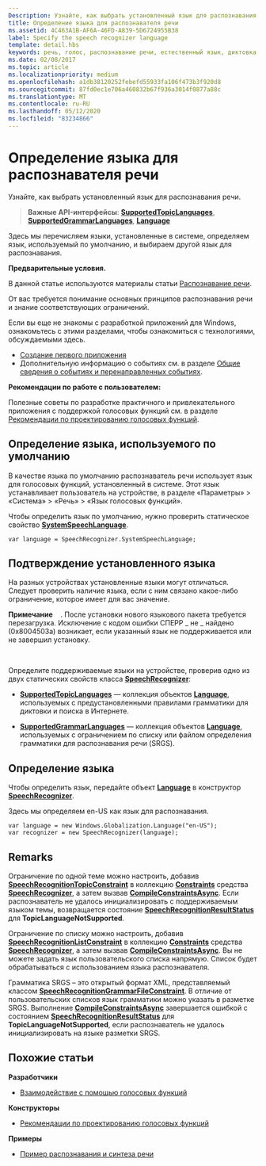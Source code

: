 ```yaml
---
Description: Узнайте, как выбрать установленный язык для распознавания речи.
title: Определение языка для распознавателя речи
ms.assetid: 4C463A1B-AF6A-46FD-A839-5D6724955B38
label: Specify the speech recognizer language
template: detail.hbs
keywords: речь, голос, распознавание речи, естественный язык, диктовка, ввод, взаимодействие с пользователем
ms.date: 02/08/2017
ms.topic: article
ms.localizationpriority: medium
ms.openlocfilehash: a1db38120252febefd55933fa106f473b3f920d8
ms.sourcegitcommit: 87fd0ec1e706a460832b67f936a3014f0877a88c
ms.translationtype: MT
ms.contentlocale: ru-RU
ms.lasthandoff: 05/12/2020
ms.locfileid: "83234866"
---
```

# <a name="specify-the-speech-recognizer-language"></a>Определение языка для распознавателя речи


Узнайте, как выбрать установленный язык для распознавания речи.

> **Важные API-интерфейсы**: [**SupportedTopicLanguages**](https://docs.microsoft.com/uwp/api/windows.media.speechrecognition.speechrecognizer.supportedtopiclanguages), [**SupportedGrammarLanguages**](https://docs.microsoft.com/uwp/api/windows.media.speechrecognition.speechrecognizer.supportedgrammarlanguages), [**Language**](https://docs.microsoft.com/uwp/api/Windows.Globalization.Language)


Здесь мы перечисляем языки, установленные в системе, определяем язык, используемый по умолчанию, и выбираем другой язык для распознавания.

**Предварительные условия.**

В данной статье используются материалы статьи [Распознавание речи](speech-recognition.md).

От вас требуется понимание основных принципов распознавания речи и знание соответствующих ограничений.

Если вы еще не знакомы с разработкой приложений для Windows, ознакомьтесь с этими разделами, чтобы ознакомиться с технологиями, обсуждаемыми здесь.

-   [Создание первого приложения](https://docs.microsoft.com/windows/uwp/get-started/your-first-app)
-   Дополнительную информацию о событиях см. в разделе [Общие сведения о событиях и перенаправленных событиях](https://docs.microsoft.com/windows/uwp/xaml-platform/events-and-routed-events-overview).

**Рекомендации по работе с пользователем:**

Полезные советы по разработке практичного и привлекательного приложения с поддержкой голосовых функций см. в разделе [Рекомендации по проектированию голосовых функций](https://docs.microsoft.com/windows/uwp/input-and-devices/speech-interactions).

## <a name="identify-the-default-language"></a>Определение языка, используемого по умолчанию


В качестве языка по умолчанию распознаватель речи использует язык для голосовых функций, установленный в системе. Этот язык устанавливает пользователь на устройстве, в разделе «Параметры» &gt; «Система» &gt; «Речь» &gt; «Язык голосовых функций».

Чтобы определить язык по умолчанию, нужно проверить статическое свойство [**SystemSpeechLanguage**](https://docs.microsoft.com/uwp/api/windows.media.speechrecognition.speechrecognizer.systemspeechlanguage).

```CSharp
var language = SpeechRecognizer.SystemSpeechLanguage; 
```

## <a name="confirm-an-installed-language"></a>Подтверждение установленного языка


На разных устройствах установленные языки могут отличаться. Следует проверить наличие языка, если с ним связано какое-либо ограничение, которое имеет для вас значение.

**Примечание**    . После установки нового языкового пакета требуется перезагрузка. Исключение с кодом ошибки СПЕРР \_ не \_ найдено (0x8004503a) возникает, если указанный язык не поддерживается или не завершил установку.

 

Определите поддерживаемые языки на устройстве, проверив одно из двух статических свойств класса [**SpeechRecognizer**](https://docs.microsoft.com/uwp/api/Windows.Media.SpeechRecognition.SpeechRecognizer):

-   [**SupportedTopicLanguages**](https://docs.microsoft.com/uwp/api/windows.media.speechrecognition.speechrecognizer.supportedtopiclanguages) — коллекция объектов [**Language**](https://docs.microsoft.com/uwp/api/Windows.Globalization.Language), используемых с предустановленными правилами грамматики для диктовки и поиска в Интернете.

-   [**SupportedGrammarLanguages**](https://docs.microsoft.com/uwp/api/windows.media.speechrecognition.speechrecognizer.supportedgrammarlanguages) — коллекция объектов [**Language**](https://docs.microsoft.com/uwp/api/Windows.Globalization.Language), используемых с ограничением по списку или файлом определения грамматики для распознавания речи (SRGS).

## <a name="specify-a-language"></a>Определение языка


Чтобы определить язык, передайте объект [**Language**](https://docs.microsoft.com/uwp/api/Windows.Globalization.Language) в конструктор [**SpeechRecognizer**](https://docs.microsoft.com/uwp/api/Windows.Media.SpeechRecognition.SpeechRecognizer).

Здесь мы определяем en-US как язык для распознавания.


```CSharp
var language = new Windows.Globalization.Language("en-US"); 
var recognizer = new SpeechRecognizer(language); 
```

## <a name="remarks"></a>Remarks


Ограничение по одной теме можно настроить, добавив [**SpeechRecognitionTopicConstraint**](https://docs.microsoft.com/uwp/api/Windows.Media.SpeechRecognition.SpeechRecognitionTopicConstraint) в коллекцию [**Constraints**](https://docs.microsoft.com/uwp/api/windows.media.speechrecognition.speechrecognizer.constraints) средства [**SpeechRecognizer**](https://docs.microsoft.com/uwp/api/Windows.Media.SpeechRecognition.SpeechRecognizer), а затем вызвав [**CompileConstraintsAsync**](https://docs.microsoft.com/uwp/api/windows.media.speechrecognition.speechrecognizer.compileconstraintsasync). Если распознаватель не удалось инициализировать с поддерживаемым языком темы, возвращается состояние [**SpeechRecognitionResultStatus**](https://docs.microsoft.com/uwp/api/Windows.Media.SpeechRecognition.SpeechRecognitionResultStatus) для **TopicLanguageNotSupported**.

Ограничение по списку можно настроить, добавив [**SpeechRecognitionListConstraint**](https://docs.microsoft.com/uwp/api/Windows.Media.SpeechRecognition.SpeechRecognitionListConstraint) в коллекцию [**Constraints**](https://docs.microsoft.com/uwp/api/windows.media.speechrecognition.speechrecognizer.constraints) средства [**SpeechRecognizer**](https://docs.microsoft.com/uwp/api/Windows.Media.SpeechRecognition.SpeechRecognizer), а затем вызвав [**CompileConstraintsAsync**](https://docs.microsoft.com/uwp/api/windows.media.speechrecognition.speechrecognizer.compileconstraintsasync). Вы не можете задать язык пользовательского списка напрямую. Список будет обрабатываться с использованием языка распознавателя.

Грамматика SRGS – это открытый формат XML, представляемый классом [**SpeechRecognitionGrammarFileConstraint**](https://docs.microsoft.com/uwp/api/Windows.Media.SpeechRecognition.SpeechRecognitionGrammarFileConstraint). В отличие от пользовательских списков язык грамматики можно указать в разметке SRGS. Выполнение [**CompileConstraintsAsync**](https://docs.microsoft.com/uwp/api/windows.media.speechrecognition.speechrecognizer.compileconstraintsasync) завершается ошибкой с состоянием [**SpeechRecognitionResultStatus**](https://docs.microsoft.com/uwp/api/Windows.Media.SpeechRecognition.SpeechRecognitionResultStatus) для **TopicLanguageNotSupported**, если распознаватель не удалось инициализировать на языке разметки SRGS.

## <a name="related-articles"></a>Похожие статьи

**Разработчики**

* [Взаимодействие с помощью голосовых функций](speech-interactions.md)

**Конструкторы**

* [Рекомендации по проектированию голосовых функций](https://docs.microsoft.com/windows/uwp/input-and-devices/speech-interactions)

**Примеры**

* [Пример распознавания и синтеза речи](https://github.com/Microsoft/Windows-universal-samples/tree/master/Samples/SpeechRecognitionAndSynthesis)
 

 




